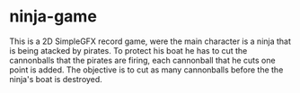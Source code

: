 # ninja-game
This is a 2D SimpleGFX record game, were the main character is a ninja that is being atacked by pirates.
To protect his boat he has to cut the cannonballs that the pirates are firing, each cannonball that he cuts one point is added.
The objective is to cut as many cannonballs before the the ninja's boat is destroyed.
